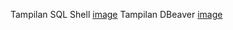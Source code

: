 Tampilan SQL Shell
[image](https://drive.google.com/file/d/1FenpH8XRYi8SZnSE7fovgPQd8zQq9Bj1/view?usp=sharing)
Tampilan DBeaver
[image](https://drive.google.com/file/d/1Y9_xrWqtB7EcLtm5HYgctpqbj9O9JVx0/view?usp=sharing)
